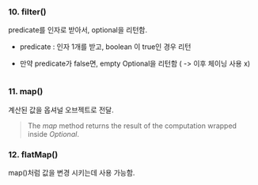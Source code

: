 ### 10. filter()

predicate를 인자로 받아서, optional을 리턴함.

- predicate : 인자 1개를 받고, boolean 이 true인 경우 리턴

- 만약 predicate가 false면, empty Optional을 리턴함 ( -> 이후 체이닝 사용 x)

```java

```

### 11. map()

계산된 값을 옵셔널 오브젝트로 전달.

>  The *map* method returns the result of the computation wrapped inside *Optional*.



### 12. flatMap()

map()처럼 값을 변경 시키는데 사용 가능함.

```java

```

